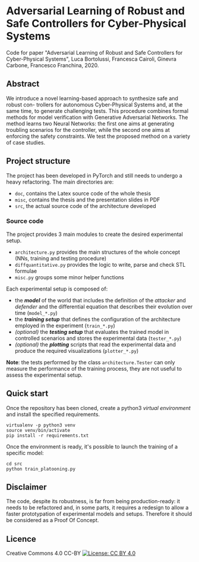 # Adversarial Learning of Robust and Safe Controllers for Cyber-Physical Systems 

Code for paper "Adversarial Learning of Robust and Safe Controllers for Cyber-Physical Systems", Luca Bortolussi, Francesca Cairoli, Ginevra Carbone, Francesco Franchina, 2020.

## Abstract
We introduce a novel learning-based approach to synthesize safe and robust con- trollers for autonomous Cyber-Physical Systems and, at the same time, to generate challenging tests. This procedure combines formal methods for model verification with Generative Adversarial Networks. The method learns two Neural Networks: the first one aims at generating troubling scenarios for the controller, while the second one aims at enforcing the safety constraints. We test the proposed method on a variety of case studies.

## Project structure
The project has been developed in PyTorch and still needs to undergo a heavy refactoring.
The main directories are:
- `doc`, contains the Latex source code of the whole thesis
- `misc`, contains the thesis and the presentation slides in PDF
- `src`, the actual source code of the architecture developed

### Source code
The project provides 3 main modules to create the desired experimental setup.
- `architecture.py` provides the main structures of the whole concept (NNs, training and testing procedure)
- `diffquantitative.py` provides the logic to write, parse and check STL formulae
- `misc.py` groups some minor helper functions

Each experimental setup is composed of:
- the _**model**_ of the world that includes the definition of the _attacker_ and _defender_ and the differential equation that describes their evolution over time (`model_*.py`)
- the _**training setup**_ that defines the configuration of the architecture employed in the experiment (`train_*.py`)
- _(optional)_ the _**testing setup**_ that evaluates the trained model in controlled scenarios and stores the experimental data (`tester_*.py`)
- _(optional)_ the _**plotting**_ scripts that read the experimental data and produce the required visualizations (`plotter_*.py`)

**Note**: the tests performed by the class `architecture.Tester` can only measure the performance of the training process, they are not useful to assess the experimental setup.

## Quick start
Once the repository has been cloned, create a python3 _virtual environment_ and install the specified requirements.
```
virtualenv -p python3 venv
source venv/bin/activate
pip install -r requirements.txt
```
Once the environment is ready, it's possible to launch the training of a specific model:
```
cd src
python train_platooning.py
```


## Disclaimer
The code, despite its robustness, is far from being production-ready: it needs to be refactored and, in some parts, it requires a redesign to allow a faster prototypation of experimental models and setups. Therefore it should be considered as a Proof Of Concept.

## Licence
Creative Commons 4.0 CC-BY
[![License: CC BY 4.0](https://licensebuttons.net/l/by/4.0/80x15.png)](https://creativecommons.org/licenses/by/4.0/)
